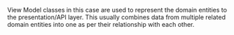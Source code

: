 View Model classes in this case are used to represent the domain entities to the presentation/API layer. This usually combines data from multiple related domain entities into one as per their relationship with each other.